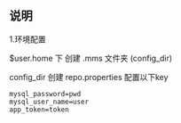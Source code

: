 ## 说明

1.环境配置

$user.home 下 创建 .mms 文件夹 (config_dir)

config_dir 创建 repo.properties 配置以下key

```
mysql_password=pwd
mysql_user_name=user
app_token=token
```
